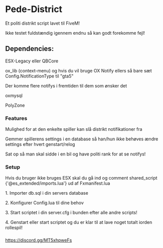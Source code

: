 # Pede-District
<p>Et politi distrikt script lavet til FiveM!</p>
<p>Ikke testet fuldstændig igennem endnu så kan godt forekomme fejl!</p>

## **Dependencies:**
<p>ESX-Legacy eller QBCore</p>
<p>ox_lib (context-menu) og hvis du vil bruge OX Notify ellers så bare sæt Config.NotificationType til "gta5"</p>
<p>Der komme flere notifys i fremtiden til dem som ønsker det</p>
<p>oxmysql</p>
<p>PolyZone</p>

### **Features**
<p>Mulighed for at den enkelte spiller kan slå distrikt notifikationer fra</p>
<p>Gemmer spillerens settings i en database så han/hun ikke behøves ændre settings efter hvert genstart/relog</p>
<p>Sat op så man skal sidde i en bil og have politi rank for at se notifys!</p>

### **Setup**
<p>Hvis du bruger ikke bruges ESX skal du gå ind og comment shared_script {'@es_extended/imports.lua'} ud af Fxmanifest.lua</p>
<p>1. Importer db.sql i din servers database</p>
<p>2. Konfigurer Config.lua til dine behov</p>
<p>3. Start scriptet i din server.cfg i bunden efter alle andre scripts!</p>
<p>4. Genstart eller start scriptet og du er klar til at lave noget totalt iorden rollespil!</p>

###
https://discord.gg/MT5xhpweFs
         
